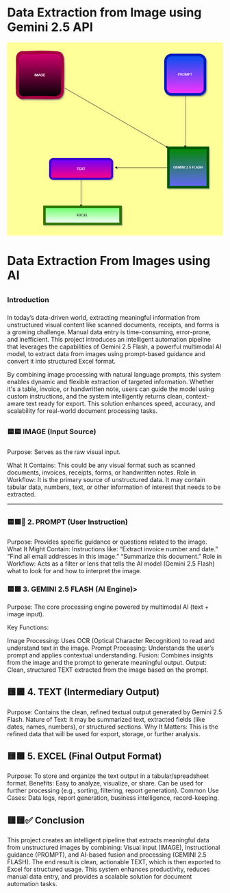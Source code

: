 # Data Extraction from Image using Gemini 2.5 API

![Data Extraction](Static/Data_extract.png)

<h1>Data Extraction From Images using AI</h1>

## <h3>Introduction<h3>

<p>In today’s data-driven world, extracting meaningful information from unstructured visual content like scanned documents, receipts, and forms is a growing challenge. Manual data entry is time-consuming, error-prone, and inefficient. This project introduces an intelligent automation pipeline that leverages the capabilities of Gemini 2.5 Flash, a powerful multimodal AI model, to extract data from images using prompt-based guidance and convert it into structured Excel format.

By combining image processing with natural language prompts, this system enables dynamic and flexible extraction of targeted information. Whether it's a table, invoice, or handwritten note, users can guide the model using custom instructions, and the system intelligently returns clean, context-aware text ready for export. This solution enhances speed, accuracy, and scalability for real-world document processing tasks.<p>

## <h3>🟨🟨 IMAGE (Input Source)<h3>

<p>
   Purpose: Serves as the raw visual input.

What It Contains: This could be any visual format such as scanned documents, invoices, receipts, forms, or handwritten notes.
Role in Workflow: It is the primary source of unstructured data. It may contain tabular data, numbers, text, or other information of interest that needs to be extracted.<p>

---

## <h3>🟨🟦🔷 2. PROMPT (User Instruction)<h3>

<p>
Purpose: Provides specific guidance or questions related to the image.
What It Might Contain: Instructions like:
“Extract invoice number and date.”
“Find all email addresses in this image.”
“Summarize this document.”
Role in Workflow: Acts as a filter or lens that tells the AI model (Gemini 2.5 Flash) what to look for and how to interpret the image.<p>

<h3>🟨🟩 3. GEMINI 2.5 FLASH (AI Engine)></h2>

<p>Purpose: The core processing engine powered by multimodal AI (text + image input).

Key Functions:

Image Processing: Uses OCR (Optical Character Recognition) to read and understand text in the image.
Prompt Processing: Understands the user’s prompt and applies contextual understanding.
Fusion: Combines insights from the image and the prompt to generate meaningful output.
Output: Clean, structured TEXT extracted from the image based on the prompt. </p>

<h2>🟨🟪 4. TEXT (Intermediary Output)</h2>

<p>Purpose: Contains the clean, refined textual output generated by Gemini 2.5 Flash.
Nature of Text:
It may be summarized text, extracted fields (like dates, names, numbers), or structured sections.
Why It Matters: This is the refined data that will be used for export, storage, or further analysis.</p>

<h2> 🟨🟩 5. EXCEL (Final Output Format)</h2>

<p>Purpose: To store and organize the text output in a tabular/spreadsheet format.
Benefits:
Easy to analyze, visualize, or share.
Can be used for further processing (e.g., sorting, filtering, report generation).
Common Use Cases: Data logs, report generation, business intelligence, record-keeping.</p>

<h2>🟨🟨✅ Conclusion </h2>

<p>
This project creates an intelligent pipeline that extracts meaningful data from unstructured images by combining:
Visual input (IMAGE),
Instructional guidance (PROMPT),
and AI-based fusion and processing (GEMINI 2.5 FLASH).
The end result is clean, actionable TEXT, which is then exported to Excel for structured usage.
This system enhances productivity, reduces manual data entry, and provides a scalable solution for document automation tasks.<p>
